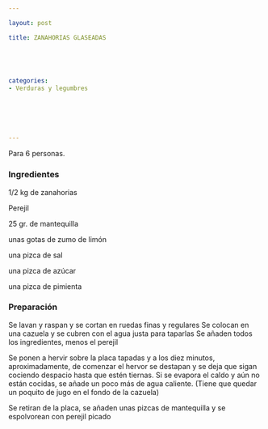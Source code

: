 ```yaml
---

layout: post

title: ZANAHORIAS GLASEADAS





categories:
- Verduras y legumbres






---
```


Para 6 personas.

<h3>Ingredientes</h3>

1/2 kg de zanahorias

Perejil

25 gr. de mantequilla

unas gotas de zumo de limón

una pizca de sal

una pizca de azúcar

una pizca de pimienta

<h3>Preparación</h3>

Se lavan y raspan y se cortan en ruedas finas y regulares Se colocan en una cazuela y se cubren con el agua justa para taparlas Se añaden todos los ingredientes, menos el perejil

Se ponen a hervir sobre la placa tapadas y a los diez minutos, aproximadamente, de comenzar el hervor se destapan y se deja que sigan cociendo despacio hasta que estén tiernas. Si se evapora el caldo y aún no están cocidas, se añade un poco más de agua caliente. (Tiene que quedar un poquito de jugo en el fondo de la cazuela)

Se retiran de la placa, se añaden unas pizcas de mantequilla y se espolvorean con perejil picado